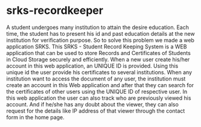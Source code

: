 # srks-recordkeeper
A student undergoes many institution to attain the desire education. Each time, the student has to present his id and past education details at the new institution for verification purpose. So to solve this problem we made a web application SRKS.
This SRKS - Student Record Keeping System is a WEB application that can be used to store Records and Certificates of Students in Cloud Storage securely and efficiently.
When a new user create his/her account in this web application, an UNIQUE ID is provided. Using this unique id the user provide his certificates to several institutions. 
When any institution want to access the document of any user, the institution must create an account in this Web application and after that they can search for the certificates of other users using the UNIQUE ID of respective user.
In this web application the user can also track who are previously viewed his account. And if he/she has any doubt about the viewer, they can also request for the details like IP address of that viewer through the contact form in the home page.
